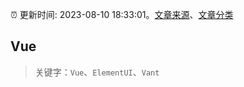 :alarm_clock: 更新时间: 2023-08-10 18:33:01。[文章来源](/README.md)、[文章分类](/TAGS.md)

## Vue


> 关键字：`Vue`、`ElementUI`、`Vant`



